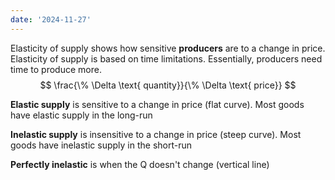 ```yaml
---
date: '2024-11-27'
---
```


Elasticity of supply shows how sensitive **producers** are to a change in price. Elasticity of supply is based on time limitations. Essentially, producers need time to produce more.
$$
\frac{\% \Delta \text{ quantity}}{\% \Delta \text{ price}}
$$

**Elastic supply** is sensitive to a change in price (flat curve). Most goods have elastic supply in the long-run

**Inelastic supply** is insensitive to a change in price (steep curve). Most goods have inelastic supply in the short-run

**Perfectly inelastic** is when the Q doesn't change (vertical line)

